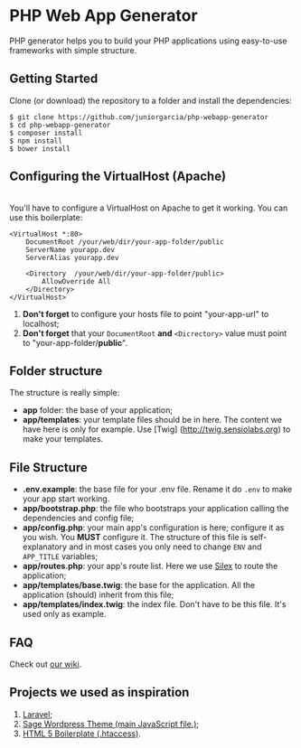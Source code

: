 # PHP Web App Generator

PHP generator helps you to build your PHP applications using easy-to-use
frameworks with simple structure.

## Getting Started
Clone (or download) the repository to a folder and install the
dependencies:

```
$ git clone https://github.com/juniorgarcia/php-webapp-generator
$ cd php-webapp-generator
$ composer install
$ npm install
$ bower install 
```

## Configuring the VirtualHost (Apache)
<br>You'll have to configure a VirtualHost on Apache to get it working.
You can use this boilerplate:

```
<VirtualHost *:80>
    DocumentRoot /your/web/dir/your-app-folder/public
    ServerName yourapp.dev
    ServerAlias yourapp.dev

    <Directory  /your/web/dir/your-app-folder/public>
        AllowOverride All
    </Directory>
</VirtualHost>
```

1. **Don't forget** to configure your hosts file to point "your-app-url" to localhost;
2. **Don't forget** that your `DocumentRoot` **and** `<Dicrectory>` value must point to "your-app-folder/**public**".

## Folder structure
The structure is really simple:

* **app** folder: the base of your application;
* **app/templates**: your template files should be in here. The content we have here is only for example. Use [Twig]
(http://twig.sensiolabs.org) to make your templates.

## File Structure
* **.env.example**: the base file for your .env file. Rename it do `.env` to make your app start working.
* **app/bootstrap.php**: the file who bootstraps your application calling the dependencies and config file;
* **app/config.php**: your main app's configuration is here;
configure it as you wish. You **MUST** configure it. The structure of this file is self-explanatory and in most cases
you only need to change `ENV` and `APP_TITLE` variables;
* **app/routes.php**: your app's route list. Here we use [Silex](http://silex.sensiolabs.org/) to route the
application;
* **app/templates/base.twig**: the base for the application. All the application (should) inherit from this file;
* **app/templates/index.twig**: the index file. Don't have to be this file. It's used only as example.

## FAQ
Check out [our wiki](https://github.com/juniorgarcia/php-webapp-generator/wiki/FAQ).

## Projects we used as inspiration
1. [Laravel](https://laravel.com/);
2. [Sage Wordpress Theme (main JavaScript file.)](https://github.com/roots/sage);
3. [HTML 5 Boilerplate (.htaccess)](https://html5boilerplate.com/).
